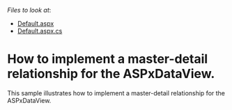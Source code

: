 <!-- default file list -->
*Files to look at*:

* [Default.aspx](./CS/MDDataViewCS/Default.aspx)
* [Default.aspx.cs](./CS/MDDataViewCS/Default.aspx.cs)
<!-- default file list end -->
# How to implement a master-detail relationship for the ASPxDataView.


<p>This sample illustrates how to implement a master-detail relationship for the ASPxDataView.</p>

<br/>


